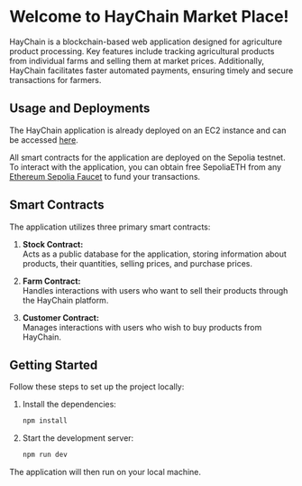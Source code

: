 # Welcome to HayChain Market Place!

HayChain is a blockchain-based web application designed for agriculture product processing. Key features include tracking agricultural products from individual farms and selling them at market prices. Additionally, HayChain facilitates faster automated payments, ensuring timely and secure transactions for farmers.

## Usage and Deployments

The HayChain application is already deployed on an EC2 instance and can be accessed [here](http://ec2-54-254-88-202.ap-southeast-1.compute.amazonaws.com/).

All smart contracts for the application are deployed on the Sepolia testnet. To interact with the application, you can obtain free SepoliaETH from any [Ethereum Sepolia Faucet](https://cloud.google.com/application/web3/faucet/ethereum/sepolia) to fund your transactions.

## Smart Contracts

The application utilizes three primary smart contracts:

1. **Stock Contract:**  
   Acts as a public database for the application, storing information about products, their quantities, selling prices, and purchase prices.

2. **Farm Contract:**  
   Handles interactions with users who want to sell their products through the HayChain platform.

3. **Customer Contract:**  
   Manages interactions with users who wish to buy products from HayChain.

## Getting Started

Follow these steps to set up the project locally:

1. Install the dependencies:  
   ```bash
   npm install
   ```

2. Start the development server:  
   ```bash
   npm run dev
   ```

The application will then run on your local machine.
